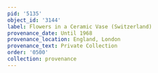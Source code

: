```yaml
---
pid: '5135'
object_id: '3144'
label: Flowers in a Ceramic Vase (Switzerland)
provenance_date: Until 1968
provenance_location: England, London
provenance_text: Private Collection
order: '0500'
collection: provenance
---
```

